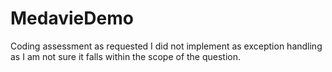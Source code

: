 # MedavieDemo
Coding assessment as requested
I did not implement as exception handling as I am not sure it falls within the scope of the question.
